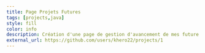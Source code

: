 ```yaml
---
title: Page Projets Futures
tags: [projects,java]
style: fill
color: info
description: Création d'une page de gestion d'avancement de mes future projets sous forme de liste Kanban.
external_url: https://github.com/users/khero22/projects/1
---
```




